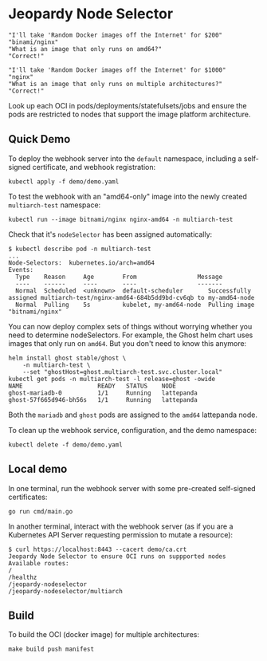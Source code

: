 # Jeopardy Node Selector

```script
"I'll take 'Random Docker images off the Internet' for $200"
"binami/nginx"
"What is an image that only runs on amd64?"
"Correct!"

"I'll take 'Random Docker images off the Internet' for $1000"
"nginx"
"What is an image that only runs on multiple architectures?"
"Correct!"
```

Look up each OCI in pods/deployments/statefulsets/jobs and ensure the pods are restricted to nodes that support the image platform architecture.

## Quick Demo

To deploy the webhook server into the `default` namespace, including a self-signed certificate, and webhook registration:

```plain
kubectl apply -f demo/demo.yaml
```

To test the webhook with an "amd64-only" image into the newly created `multiarch-test` namespace:

```plain
kubectl run --image bitnami/nginx nginx-amd64 -n multiarch-test
```

Check that it's `nodeSelector` has been assigned automatically:

```plain
$ kubectl describe pod -n multiarch-test
...
Node-Selectors:  kubernetes.io/arch=amd64
Events:
  Type    Reason     Age        From                 Message
  ----    ------     ----       ----                 -------
  Normal  Scheduled  <unknown>  default-scheduler       Successfully assigned multiarch-test/nginx-amd64-684b5dd9bd-cv6qb to my-amd64-node
  Normal  Pulling    5s         kubelet, my-amd64-node  Pulling image "bitnami/nginx"
```

You can now deploy complex sets of things without worrying whether you need to determine nodeSelectors. For example, the Ghost helm chart uses images that only run on `amd64`. But you don't need to know this anymore:

```plain
helm install ghost stable/ghost \
    -n multiarch-test \
    --set "ghostHost=ghost.multiarch-test.svc.cluster.local"
kubectl get pods -n multiarch-test -l release=ghost -owide
NAME                     READY   STATUS    NODE
ghost-mariadb-0          1/1     Running   lattepanda
ghost-57f665d946-bh56s   1/1     Running   lattepanda
```

Both the `mariadb` and `ghost` pods are assigned to the `amd64` lattepanda node.

To clean up the webhook service, configuration, and the demo namespace:

```plain
kubectl delete -f demo/demo.yaml
```

## Local demo

In one terminal, run the webhook server with some pre-created self-signed certificates:

```plain
go run cmd/main.go
```

In another terminal, interact with the webhook server (as if you are a Kubernetes API Server requesting permission to mutate a resource):

```plain
$ curl https://localhost:8443 --cacert demo/ca.crt
Jeopardy Node Selector to ensure OCI runs on suppported nodes
Available routes:
/
/healthz
/jeopardy-nodeselector
/jeopardy-nodeselector/multiarch
```

## Build

To build the OCI (docker image) for multiple architectures:

```plain
make build push manifest
```
